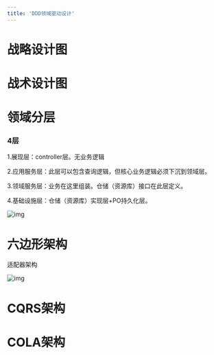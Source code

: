 ```yaml
---
title: 'DDD领域驱动设计'
---
```

# 战略设计图



# 战术设计图



# 领域分层

### 4层

1.展现层：controller层。无业务逻辑

2.应用服务层：此层可以包含查询逻辑，但核心业务逻辑必须下沉到领域层。

3.领域服务层：业务在这里组装。仓储（资源库）接口在此层定义。

4.基础设施层：仓储（资源库）实现层+PO持久化层。

![img](https://img2020.cnblogs.com/blog/584866/202110/584866-20211011141738741-950766765.png)

# 六边形架构

适配器架构

![img](https://ucc.alicdn.com/pic/developer-ecology/at4uaznghdxgm_5b7ec0f16d124d6bb06e34e3e29ab549.png?x-oss-process=image%2Fresize%2Cw_1400%2Fformat%2Cwebp)



# CQRS架构



# COLA架构